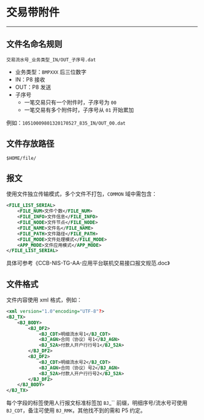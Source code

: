 # 交易带附件

---

## 文件名命名规则

`交易流水号_业务类型_IN/OUT_子序号.dat`

* 业务类型：`BMPXXX` 后三位数字
* IN：P8 接收
* OUT：P8 发送
* 子序号
  * 一笔交易只有一个附件时，子序号为 `00`
  * 一笔交易有多个附件时，子序号从 `01` 开始累加

例如：`10510009801320170527_835_IN/OUT_00.dat`

## 文件存放路径

`$HOME/file/`

## 报文

使用文件独立传输模式，多个文件不打包，`COMMON` 域中需包含：

```xml
<FILE_LIST_SERIAL>
    <FILE_NUM>文件个数</FILE_NUM>
    <FILE_INFO>文件信息</FILE_INFO>
    <FILE_NODE>文件节点</FILE_NODE>
    <FILE_NAME>文件名</FILE_NAME>
    <FILE_PATH>文件路径</FILE_PATH>
    <FILE_MODE>文件处理模式</FILE_MODE>
    <APP_MODE>文件应用模式</APP_MODE>
</FILE_LIST_SERIAL>
```

具体可参考《CCB-NIS-TG-AA-应用平台联机交易接口报文规范.doc》

## 文件格式

文件内容使用 xml 格式，例如：

```xml
<xml version="1.0"encoding="UTF-8"?>					
<BJ_TX>
	<BJ_BODY>				
		<BJ_DF2>
			<BJ_CDT>明细流水号1</BJ_CDT>
			<BJ_AGN>合同（协议）号1</BJ_AGN>
			<BJ_52A>付款人开户行行号1</BJ_52A>
		</BJ_DF2>
		<BJ_DF2>
			<BJ_CDT>明细流水号2</BJ_CDT>
			<BJ_AGN>合同（协议）号2</BJ_AGN>
			<BJ_52A>付款人开户行行号2</BJ_52A>
		</BJ_DF2>
	</BJ_BODY>
</BJ_TX>
```

每个字段的标签使用人行报文标准标签加 `BJ`_`` 前缀，明细序号/流水号可使用 `BJ_CDT`，备注可使用 `BJ_RMK`，其他找不到的需和 P5 约定。

